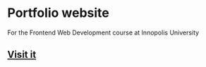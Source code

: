 # Portfolio website

For the Frontend Web Development course at Innopolis University

## [Visit it](https://keeperror.github.io/IU-FrontendWebDevelopment/)

